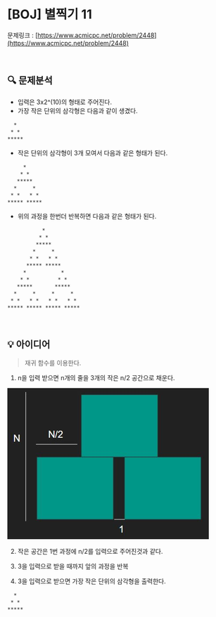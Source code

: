 # [BOJ] 별찍기 11

문제링크 : [https://www.acmicpc.net/problem/2448](https://www.acmicpc.net/problem/2448)

<br />

## 🔍 문제분석

- 입력은 3x2^(10)의 형태로 주어진다.
- 가장 작은 단위의 삼각형은 다음과 같이 생겼다.

```
  *  
 * * 
*****
```

- 작은 단위의 삼각형이 3개 모여서 다음과 같은 형태가 된다.

```
     *     
    * *    
   *****   
  *     *  
 * *   * * 
***** *****
```

- 위의 과정을 한번더 반복하면 다음과 같은 형태가 된다.

```
           *           
          * *          
         *****         
        *     *        
       * *   * *       
      ***** *****      
     *           *     
    * *         * *    
   *****       *****   
  *     *     *     *  
 * *   * *   * *   * * 
***** ***** ***** *****
```

<br/>

## 💡 아이디어

> 재귀 함수를 이용한다.

1. n을 입력 받으면 n개의 줄을 3개의 작은 n/2 공간으로 채운다.

![image](./image.JPG)

2. 작은 공간은 1번 과정에 n/2를 입력으로 주어진것과 같다.

3. 3을 입력으로 받을 때까지 앞의 과정을 반복

3. 3을 입력으로 받으면 가장 작은 단위의 삼각형을 출력한다.

```
  *  
 * * 
*****
```
